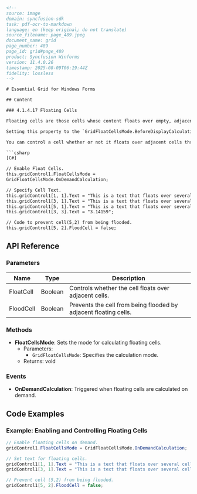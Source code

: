 ```html
<!-- 
source: image
domain: syncfusion-sdk
task: pdf-ocr-to-markdown
language: en (keep original; do not translate)
source_filename: page_489.jpeg
document_name: grid
page_number: 489
page_id: grid#page_489
product: Syncfusion Winforms
version: 11.4.0.26
timestamp: 2025-08-09T06:19:44Z
fidelity: lossless
-->

# Essential Grid for Windows Forms

## Content

### 4.1.4.17 Floating Cells

Floating cells are those cells whose content floats over empty, adjacent cells. You can enable floating cells at the grid level by setting the `GridControl.FloatCellsMode`.

Setting this property to the `GridFloatCellsMode.BeforeDisplayCalculation` will force the floating cells to always be calculated just prior to being displayed. Setting the property to the `GridFloatCellsMode.OnDemandCalculation` will calculate the floating cells only if the cell contents or size changes. This latter option is more efficient.

You can control a cell whether or not it floats over adjacent cells through the `FloatCell` property in the cell's `GridStyleInfo` object. You can also prevent a cell from being flooded by using its `GridStyleInfo.FloodCell` property. In the code given below, all three lines `(1, 3, 5)` hold the same text in column one. But, the floating cells in lines three and five are stopped short; line three by an occupied cell and line five by a `FloodCell` false settings.

```csharp
[C#]

// Enable Float Cells.
this.gridControl1.FloatCellsMode = 
GridFloatCellsMode.OnDemandCalculation;

// Specify Cell Text.
this.gridControl1[1, 1].Text = "This is a text that floats over several cells.";
this.gridControl1[3, 1].Text = "This is a text that floats over several cells.";
this.gridControl1[5, 1].Text = "This is a text that floats over several cells.";
this.gridControl1[3, 3].Text = "3.14159";

// Code to prevent cell(5,2) from being flooded.
this.gridControl1[5, 2].FloodCell = false;
```

## API Reference

### Parameters
| Name         | Type     | Description                                                                 |
|--------------|----------|-----------------------------------------------------------------------------|
| FloatCell    | Boolean  | Controls whether the cell floats over adjacent cells.                     |
| FloodCell    | Boolean  | Prevents the cell from being flooded by adjacent floating cells.           |

### Methods
- **FloatCellsMode**: Sets the mode for calculating floating cells.
  - Parameters:
    - `GridFloatCellsMode`: Specifies the calculation mode.
  - Returns: void

### Events
- **OnDemandCalculation**: Triggered when floating cells are calculated on demand.

## Code Examples

### Example: Enabling and Controlling Floating Cells

```csharp
// Enable floating cells on demand.
gridControl1.FloatCellsMode = GridFloatCellsMode.OnDemandCalculation;

// Set text for floating cells.
gridControl1[1, 1].Text = "This is a text that floats over several cells.";
gridControl1[3, 1].Text = "This is a text that floats over several cells.";

// Prevent cell (5,2) from being flooded.
gridControl1[5, 2].FloodCell = false;
```

<!-- tags: [grid, windows forms, Syncfusion] keywords: [floating cells, FloatCellsMode, GridFloatCellsMode, FloodCell, OnDemandCalculation] -->
```